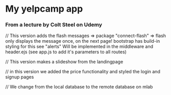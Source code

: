 # My yelpcamp app
### From a lecture by Colt Steel on Udemy

//
This version adds the flash messages => package "connect-flash"
=> flash only displays the message once, on the next page!
bootstrap has build-in styling for this see "alerts"
Will be implemented in the middleware and header.ejs (see app.js to add it's parameters to all routes)

//
This version makes a slideshow from the landingpage

//
in this version we added the price functionality and styled the login and signup pages

//
We change from the local database to the remote database on mlab
